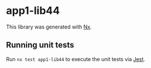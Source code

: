 # app1-lib44

This library was generated with [Nx](https://nx.dev).

## Running unit tests

Run `nx test app1-lib44` to execute the unit tests via [Jest](https://jestjs.io).
